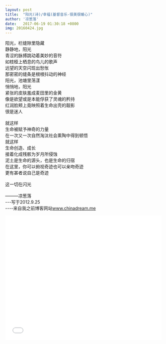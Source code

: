 ```yaml
---
layout: post
title:  "阳光(诗)/幸福(基督音乐-很美很暖心)"
author: '凉葱落'
date:   2017-06-19 01:30:18 +0800
img: 20160424.jpg
---
```


阳光，栏缝隙里隐藏<br>
静静地，阳光<br>
青涩的脉搏跳动着美妙的音符<br>
如枝桠上栖息的鸟儿的歌声<br>
远望的天空闪现出愁怅<br>
那密密的缝条是根根抖动的神经<br>
阳光，池塘里荡漾<br>
悄悄地，阳光<br>
紧张的皮肤羞成麦田里的金黄<br>
像是欲望或是本能俘获了灵魂的矜持<br>
红润脸颊上竟映照着生命出壳的靓影<br>
很是迷人<br>
<br>
就这样<br>
生命被赋予神奇的力量<br>
在一次又一次自然淘汰社会熏陶中得到顿悟<br>
就这样<br>
生命创造、成长<br>
接着化成残骸为岁月所侵蚀<br>
泥土是生命的源头，也是生命的归宿<br>
在这里，你可以俯视奇迹也可以亲吻奇迹<br>
更有甚者说自己是奇迹<br>
<br>
这一切在闪光<br>
<br>
———凉葱落<br>
---写于2012.9.25<br>
----来自我之前博客网站<a href="http://www.chinadream.me">www.chinadream.me</a>

<iframe frameborder="0" src="//music.163.com/outchain/player?type=1&id=3056910&auto=1&height=430" style="width:100%; min-height:400px;"></iframe>


